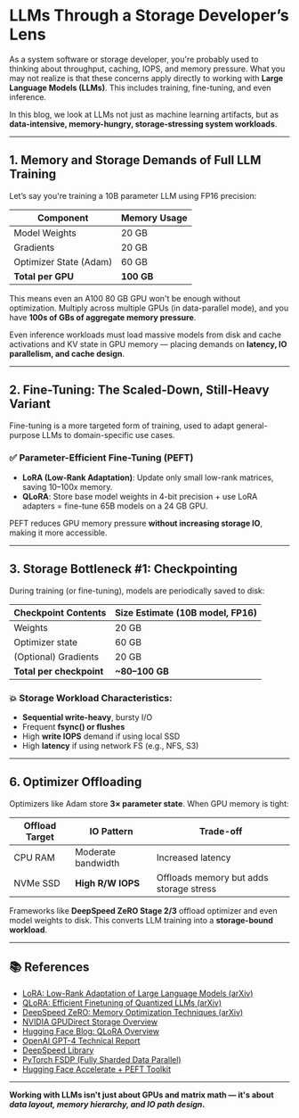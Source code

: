 
# LLMs Through a Storage Developer’s Lens

As a system software or storage developer, you're probably used to thinking about throughput, caching, IOPS, and memory pressure. What you may not realize is that these concerns apply directly to working with **Large Language Models (LLMs)**. This includes training, fine-tuning, and even inference.

In this blog, we look at LLMs not just as machine learning artifacts, but as **data-intensive, memory-hungry, storage-stressing system workloads**.

---

## 1. Memory and Storage Demands of Full LLM Training

Let’s say you're training a 10B parameter LLM using FP16 precision:

| Component              | Memory Usage |
|------------------------|--------------|
| Model Weights          | 20 GB        |
| Gradients              | 20 GB        |
| Optimizer State (Adam) | 60 GB        |
| **Total per GPU**      | **100 GB**   |

This means even an A100 80 GB GPU won't be enough without optimization. Multiply across multiple GPUs (in data-parallel mode), and you have **100s of GBs of aggregate memory pressure**.

Even inference workloads must load massive models from disk and cache activations and KV state in GPU memory — placing demands on **latency, IO parallelism, and cache design**.

---

## 2. Fine-Tuning: The Scaled-Down, Still-Heavy Variant

Fine-tuning is a more targeted form of training, used to adapt general-purpose LLMs to domain-specific use cases.

### ✅ Parameter-Efficient Fine-Tuning (PEFT)

- **LoRA (Low-Rank Adaptation)**: Update only small low-rank matrices, saving 10–100x memory.
- **QLoRA**: Store base model weights in 4-bit precision + use LoRA adapters = fine-tune 65B models on a 24 GB GPU.

PEFT reduces GPU memory pressure **without increasing storage IO**, making it more accessible.

---

## 3. Storage Bottleneck #1: Checkpointing

During training (or fine-tuning), models are periodically saved to disk:

| Checkpoint Contents      | Size Estimate (10B model, FP16) |
|--------------------------|----------------------------------|
| Weights                  | 20 GB                           |
| Optimizer state          | 60 GB                           |
| (Optional) Gradients     | 20 GB                           |
| **Total per checkpoint** | **~80–100 GB**                 |

### 💥 Storage Workload Characteristics:

- **Sequential write-heavy**, bursty I/O
- Frequent **fsync() or flushes**
- High **write IOPS** demand if using local SSD
- High **latency** if using network FS (e.g., NFS, S3)

---

## 6. Optimizer Offloading

Optimizers like Adam store **3× parameter state**. When GPU memory is tight:

| Offload Target | IO Pattern         | Trade-off                               |
|----------------|--------------------|------------------------------------------|
| CPU RAM        | Moderate bandwidth | Increased latency                        |
| NVMe SSD       | **High R/W IOPS**  | Offloads memory but adds storage stress  |

Frameworks like **DeepSpeed ZeRO Stage 2/3** offload optimizer and even model weights to disk. This converts LLM training into a **storage-bound workload**.

---

## 📚 References

- [LoRA: Low-Rank Adaptation of Large Language Models (arXiv)](https://arxiv.org/abs/2106.09685)
- [QLoRA: Efficient Finetuning of Quantized LLMs (arXiv)](https://arxiv.org/abs/2305.14314)
- [DeepSpeed ZeRO: Memory Optimization Techniques (arXiv)](https://arxiv.org/abs/1910.02054)
- [NVIDIA GPUDirect Storage Overview](https://developer.nvidia.com/blog/gpudirect-storage/)
- [Hugging Face Blog: QLoRA Overview](https://huggingface.co/blog/qlora)
- [OpenAI GPT-4 Technical Report](https://openai.com/research/gpt-4)
- [DeepSpeed Library](https://www.deepspeed.ai/)
- [PyTorch FSDP (Fully Sharded Data Parallel)](https://pytorch.org/blog/introducing-pytorch-fully-sharded-data-parallel-api/)
- [Hugging Face Accelerate + PEFT Toolkit](https://github.com/huggingface/peft)

---

**Working with LLMs isn't just about GPUs and matrix math — it's about _data layout, memory hierarchy, and IO path design_.**
